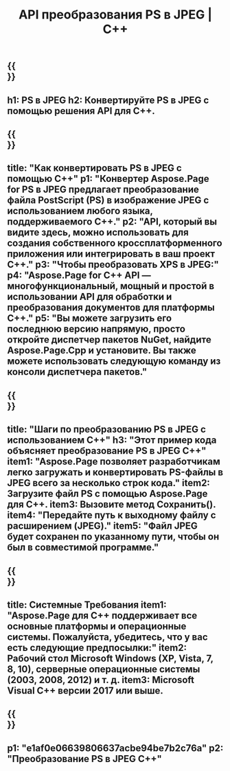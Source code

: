 ﻿---
translation: true
template: /_templates/_conversion-child-cpp.md
title: API преобразования PS в JPEG | С++
url: /cpp/conversion/ps-to-jpeg/
description: Преобразование PS в JPEG, предоставленное Aspose.Page для решения C++ API. Работает в среде выполнения C++ для 32-разрядной версии Windows, 64-разрядной версии Windows и 64-разрядной версии Linux.
informat: PS
outformat: JPEG
otherformats: XPS EPS
---

{{<section banner>}}
---
h1: PS в JPEG
h2: Конвертируйте PS в JPEG с помощью решения API для C++.
---

{{<section overview>}}
---
title: "Как конвертировать PS в JPEG с помощью C++"
p1: "Конвертер Aspose.Page for PS в JPEG предлагает преобразование файла PostScript (PS) в изображение JPEG с использованием любого языка, поддерживаемого C++."
p2: "API, который вы видите здесь, можно использовать для создания собственного кроссплатформенного приложения или интегрировать в ваш проект C++."
p3: "Чтобы преобразовать XPS в JPEG:"
p4: "Aspose.Page for C++ API — многофункциональный, мощный и простой в использовании API для обработки и преобразования документов для платформы C++."
p5: "Вы можете загрузить его последнюю версию напрямую, просто откройте диспетчер пакетов NuGet, найдите Aspose.Page.Cpp и установите. Вы также можете использовать следующую команду из консоли диспетчера пакетов."
---

{{<section feature1>}}
---
title: "Шаги по преобразованию PS в JPEG с использованием C++"
h3: "Этот пример кода объясняет преобразование PS в JPEG C++"
item1: "Aspose.Page позволяет разработчикам легко загружать и конвертировать PS-файлы в JPEG всего за несколько строк кода."
item2: Загрузите файл PS с помощью Aspose.Page для C++.
item3: Вызовите метод Сохранить().
item4: "Передайте путь к выходному файлу с расширением (JPEG)."
item5: "Файл JPEG будет сохранен по указанному пути, чтобы он был в совместимой программе."
---

{{<section feature2>}}
---
title: Системные Требования
item1: "Aspose.Page для C++ поддерживает все основные платформы и операционные системы. Пожалуйста, убедитесь, что у вас есть следующие предпосылки:"
item2: Рабочий стол Microsoft Windows (XP, Vista, 7, 8, 10), серверные операционные системы (2003, 2008, 2012) и т. д.
item3: Microsoft Visual C++ версии 2017 или выше.
---

{{<section gist>}}
---
p1: "e1af0e06639806637acbe94be7b2c76a"
p2: "Преобразование PS в JPEG C++"
---
